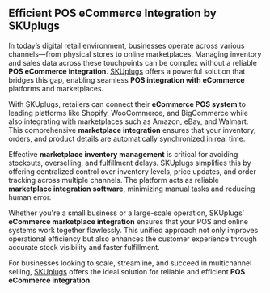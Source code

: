 ## Efficient POS eCommerce Integration by SKUplugs

In today’s digital retail environment, businesses operate across various channels—from physical stores to online marketplaces. Managing inventory and sales data across these touchpoints can be complex without a reliable **POS eCommerce integration**. [SKUplugs](https://www.skuplugs.com) offers a powerful solution that bridges this gap, enabling seamless **POS integration with eCommerce** platforms and marketplaces.

With SKUplugs, retailers can connect their **eCommerce POS system** to leading platforms like Shopify, WooCommerce, and BigCommerce while also integrating with marketplaces such as Amazon, eBay, and Walmart. This comprehensive **marketplace integration** ensures that your inventory, orders, and product details are automatically synchronized in real time.

Effective **marketplace inventory management** is critical for avoiding stockouts, overselling, and fulfillment delays. SKUplugs simplifies this by offering centralized control over inventory levels, price updates, and order tracking across multiple channels. The platform acts as reliable **marketplace integration software**, minimizing manual tasks and reducing human error.

Whether you're a small business or a large-scale operation, SKUplugs’ **eCommerce marketplace integration** ensures that your POS and online systems work together flawlessly. This unified approach not only improves operational efficiency but also enhances the customer experience through accurate stock visibility and faster fulfillment.

For businesses looking to scale, streamline, and succeed in multichannel selling, [SKUplugs](https://www.skuplugs.com) offers the ideal solution for reliable and efficient **POS eCommerce integration**.
